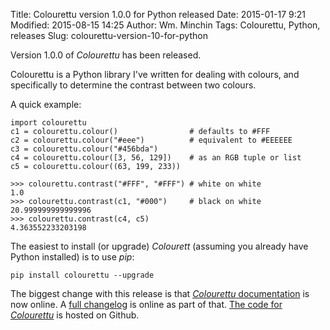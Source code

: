 Title: Colourettu version 1.0.0 for Python released
Date: 2015-01-17 9:21
Modified: 2015-08-15 14:25
Author: Wm. Minchin
Tags: Colourettu, Python, releases
Slug: colourettu-version-10-for-python

Version 1.0.0 of *Colourettu* has been released.

Colourettu is a Python library I've written for dealing with colours,
and specifically to determine the contrast between two colours.

A quick example:

    import colourettu
    c1 = colourettu.colour()                # defaults to #FFF
    c2 = colourettu.colour("#eee")          # equivalent to #EEEEEE
    c3 = colourettu.colour("#456bda")
    c4 = colourettu.colour([3, 56, 129])    # as an RGB tuple or list
    c5 = colourettu.colour((63, 199, 233))

    >>> colourettu.contrast("#FFF", "#FFF") # white on white
    1.0
    >>> colourettu.contrast(c1, "#000")     # black on white
    20.999999999999996
    >>> colourettu.contrast(c4, c5)
    4.363552233203198

The easiest to install (or upgrade) *Colourett* (assuming you already
have Python installed) is to use *pip*:

    pip install colourettu --upgrade

The biggest change with this release is that [*Colourettu*
documentation](http://minchin.ca/colourettu/) is now online. A [full
changelog](http://minchin.ca/colourettu/changelog.html) is online as
part of that. [The code for
*Colourettu*](https://github.com/MinchinWeb/colourettu/) is hosted on
Github.
